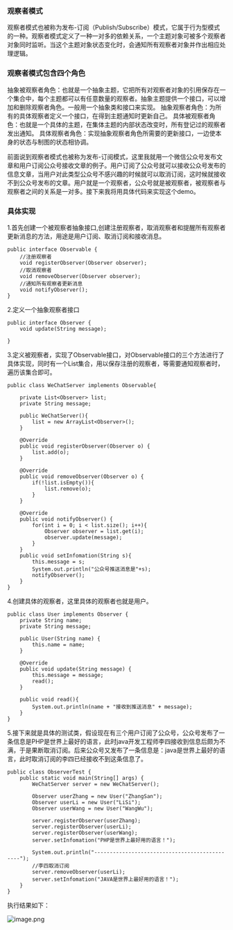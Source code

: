 ### 观察者模式

观察者模式也被称为发布-订阅（Publish/Subscribe）模式，它属于行为型模式的一种。观察者模式定义了一种一对多的依赖关系，一个主题对象可被多个观察者对象同时监听。当这个主题对象状态变化时，会通知所有观察者对象并作出相应处理逻辑。

### 观察者模式包含四个角色

抽象被观察者角色：也就是一个抽象主题，它把所有对观察者对象的引用保存在一个集合中，每个主题都可以有任意数量的观察者。抽象主题提供一个接口，可以增加和删除观察者角色。一般用一个抽象类和接口来实现。
抽象观察者角色：为所有的具体观察者定义一个接口，在得到主题通知时更新自己。
具体被观察者角色：也就是一个具体的主题，在集体主题的内部状态改变时，所有登记过的观察者发出通知。
具体观察者角色：实现抽象观察者角色所需要的更新接口，一边使本身的状态与制图的状态相协调。

前面说到观察者模式也被称为发布-订阅模式，这里我就用一个微信公众号发布文章和用户订阅公众号接收文章的例子。用户订阅了公众号就可以接收公众号发布的信息文章，当用户对此类型公众号不感兴趣的时候就可以取消订阅，这时候就接收不到公众号发布的文章。用户就是一个观察者，公众号就是被观察者，被观察者与观察者之间的关系是一对多。接下来我将用具体代码来实现这个demo。

### 具体实现

1.首先创建一个被观察者抽象接口,创建注册观察者，取消观察者和提醒所有观察者更新消息的方法，用途是用户订阅、取消订阅和接收消息。
```
public interface Observable {
    //注册观察者
    void registerObserver(Observer observer);
    //取消观察者
    void removeObserver(Observer observer);
    //通知所有观察者更新消息
    void notifyObserver();
}
```

2.定义一个抽象观察者接口
```
public interface Observer {
    void update(String message);

}
```

3.定义被观察者，实现了Observable接口，对Observable接口的三个方法进行了具体实现，同时有一个List集合，用以保存注册的观察者，等需要通知观察者时，遍历该集合即可。
```
public class WeChatServer implements Observable{

    private List<Observer> list;
    private String message;

    public WeChatServer(){
        list = new ArrayList<Observer>();
    }

    @Override
    public void registerObserver(Observer o) {
        list.add(o);
    }

    @Override
    public void removeObserver(Observer o) {
        if(!list.isEmpty()){
            list.remove(o);
        }
    }

    @Override
    public void notifyObserver() {
        for(int i = 0; i < list.size(); i++){
            Observer observer = list.get(i);
            observer.update(message);
        }
    }
    public void setInfomation(String s){
        this.message = s;
        System.out.println("公众号推送消息是"+s);
        notifyObserver();
    }
}
```

4.创建具体的观察者，这里具体的观察者也就是用户。
```
public class User implements Observer {
    private String name;
    private String message;

    public User(String name) {
        this.name = name;
    }

    @Override
    public void update(String message) {
        this.message = message;
        read();
    }

    public void read(){
        System.out.println(name + "接收到推送消息" + message);
    }
}
```

5.接下来就是具体的测试类，假设现在有三个用户订阅了公众号，公众号发布了一条信息是PHP是世界上最好的语言，此时java开发工程师李四接收到信息后颇为不满，于是果断取消订阅。后来公众号又发布了一条信息是：java是世界上最好的语言，此时取消订阅的李四已经接收不到这条信息了。

```
public class ObserverTest {
    public static void main(String[] args) {
        WeChatServer server = new WeChatServer();

        Observer userZhang = new User("ZhangSan");
        Observer userLi = new User("LiSi");
        Observer userWang = new User("WangWu");

        server.registerObserver(userZhang);
        server.registerObserver(userLi);
        server.registerObserver(userWang);
        server.setInfomation("PHP是世界上最好用的语言！");

        System.out.println("----------------------------------------------");
        //李四取消订阅
        server.removeObserver(userLi);
        server.setInfomation("JAVA是世界上最好用的语言！");
    }
}
```

执行结果如下：

![image.png](https://upload-images.jianshu.io/upload_images/15533540-cec57d1f7bca3ce7.png?imageMogr2/auto-orient/strip%7CimageView2/2/w/1240)